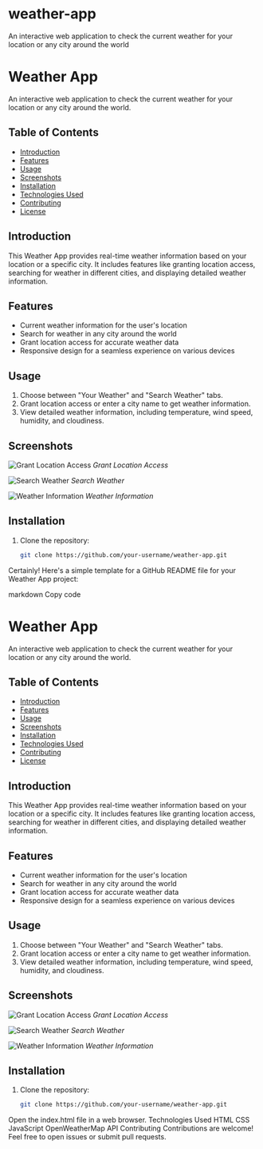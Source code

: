 # weather-app
An interactive web application to check the current weather for your location or any city around the world
# Weather App

An interactive web application to check the current weather for your location or any city around the world.

## Table of Contents

- [Introduction](#introduction)
- [Features](#features)
- [Usage](#usage)
- [Screenshots](#screenshots)
- [Installation](#installation)
- [Technologies Used](#technologies-used)
- [Contributing](#contributing)
- [License](#license)

## Introduction

This Weather App provides real-time weather information based on your location or a specific city. It includes features like granting location access, searching for weather in different cities, and displaying detailed weather information.

## Features

- Current weather information for the user's location
- Search for weather in any city around the world
- Grant location access for accurate weather data
- Responsive design for a seamless experience on various devices

## Usage

1. Choose between "Your Weather" and "Search Weather" tabs.
2. Grant location access or enter a city name to get weather information.
3. View detailed weather information, including temperature, wind speed, humidity, and cloudiness.

## Screenshots

![Grant Location Access](./weather-app-images/screenshot-grant-location.png)
*Grant Location Access*

![Search Weather](./weather-app-images/screenshot-search-weather.png)
*Search Weather*

![Weather Information](./weather-app-images/screenshot-weather-info.png)
*Weather Information*

## Installation

1. Clone the repository:
   ```bash
   git clone https://github.com/your-username/weather-app.git

Certainly! Here's a simple template for a GitHub README file for your Weather App project:

markdown
Copy code
# Weather App

An interactive web application to check the current weather for your location or any city around the world.

## Table of Contents

- [Introduction](#introduction)
- [Features](#features)
- [Usage](#usage)
- [Screenshots](#screenshots)
- [Installation](#installation)
- [Technologies Used](#technologies-used)
- [Contributing](#contributing)
- [License](#license)

## Introduction

This Weather App provides real-time weather information based on your location or a specific city. It includes features like granting location access, searching for weather in different cities, and displaying detailed weather information.

## Features

- Current weather information for the user's location
- Search for weather in any city around the world
- Grant location access for accurate weather data
- Responsive design for a seamless experience on various devices

## Usage

1. Choose between "Your Weather" and "Search Weather" tabs.
2. Grant location access or enter a city name to get weather information.
3. View detailed weather information, including temperature, wind speed, humidity, and cloudiness.

## Screenshots

![Grant Location Access](./weather-app-images/screenshot-grant-location.png)
*Grant Location Access*

![Search Weather](./weather-app-images/screenshot-search-weather.png)
*Search Weather*

![Weather Information](./weather-app-images/screenshot-weather-info.png)
*Weather Information*

## Installation

1. Clone the repository:
   ```bash
   git clone https://github.com/your-username/weather-app.git
Open the index.html file in a web browser.
Technologies Used
HTML
CSS
JavaScript
OpenWeatherMap API
Contributing
Contributions are welcome! Feel free to open issues or submit pull requests.
